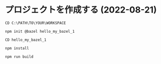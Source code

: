 # プロジェクトを作成する (2022-08-21)

```CMD
CD C:\PATH\TO\YOUR\WORKSPACE

npm init @bazel hello_my_bazel_1

CD hello_my_bazel_1

npm install

npm run build
```

